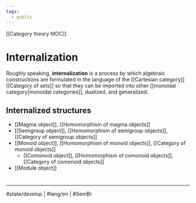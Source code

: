 ```yaml
---
tags:
  - public
---
```

[[Category theory MOC]]
# Internalization

Roughly speaking, **internalization** is a process by which algebraic constructions are formulated in the language of the [[Cartesian category]] [[Category of sets]] so that they can be imported into other [[monoidal category|monoidal categories]], dualized, and generalized.

## Internalized structures

- [[Magma object]], [[Homomorphism of magma objects]]
- [[Semigroup object]], [[Homomorphism of semigroup objects]], [[Category of semigroup objects]]
- [[Monoid object]], [[Homomorphism of monoid objects]], [[Category of monoid objects]]
    - [[Comonoid object]], [[Homomorphism of comonoid objects]], [[Category of comonoid objects]]
- [[Module object]]

#
---
#state/develop | #lang/en | #SemBr
